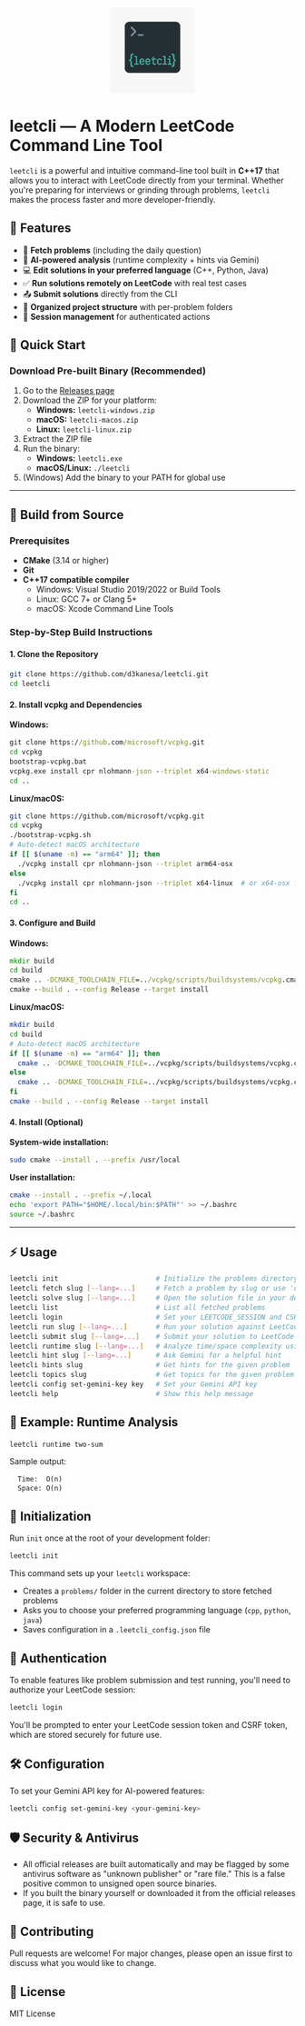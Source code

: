 <p align="center">
  <img src="logo.png" width="150" alt="leetcli logo"/>
</p>

# leetcli — A Modern LeetCode Command Line Tool

`leetcli` is a powerful and intuitive command-line tool built in **C++17** that allows you to interact with LeetCode directly from your terminal. Whether you're preparing for interviews or grinding through problems, `leetcli` makes the process faster and more developer-friendly.

## 🚀 Features

- 📝 **Fetch problems** (including the daily question)
- 🧠 **AI-powered analysis** (runtime complexity + hints via Gemini)
- 💻 **Edit solutions in your preferred language** (C++, Python, Java)
- ✅ **Run solutions remotely on LeetCode** with real test cases
- 📤 **Submit solutions** directly from the CLI
- 📂 **Organized project structure** with per-problem folders
- 🔑 **Session management** for authenticated actions

## 🏁 Quick Start

### Download Pre-built Binary (Recommended)

1. Go to the [Releases page](https://github.com/d3kanesa/leetcli/releases)
2. Download the ZIP for your platform:
   - **Windows:** `leetcli-windows.zip`
   - **macOS:** `leetcli-macos.zip`
   - **Linux:** `leetcli-linux.zip`
3. Extract the ZIP file
4. Run the binary:
   - **Windows:** `leetcli.exe`
   - **macOS/Linux:** `./leetcli`
5. (Windows) Add the binary to your PATH for global use

---

## 🔨 Build from Source

### Prerequisites

- **CMake** (3.14 or higher)
- **Git**
- **C++17 compatible compiler**
  - Windows: Visual Studio 2019/2022 or Build Tools
  - Linux: GCC 7+ or Clang 5+
  - macOS: Xcode Command Line Tools

### Step-by-Step Build Instructions

#### 1. Clone the Repository
```bash
git clone https://github.com/d3kanesa/leetcli.git
cd leetcli
```

#### 2. Install vcpkg and Dependencies

**Windows:**
```cmd
git clone https://github.com/microsoft/vcpkg.git
cd vcpkg
bootstrap-vcpkg.bat
vcpkg.exe install cpr nlohmann-json --triplet x64-windows-static
cd ..
```

**Linux/macOS:**
```bash
git clone https://github.com/microsoft/vcpkg.git
cd vcpkg
./bootstrap-vcpkg.sh
# Auto-detect macOS architecture
if [[ $(uname -m) == "arm64" ]]; then
  ./vcpkg install cpr nlohmann-json --triplet arm64-osx
else
  ./vcpkg install cpr nlohmann-json --triplet x64-linux  # or x64-osx for Intel macOS
fi
cd ..
```

#### 3. Configure and Build

**Windows:**
```cmd
mkdir build
cd build
cmake .. -DCMAKE_TOOLCHAIN_FILE=../vcpkg/scripts/buildsystems/vcpkg.cmake -DVCPKG_TARGET_TRIPLET=x64-windows-static -DCMAKE_BUILD_TYPE=Release
cmake --build . --config Release --target install
```

**Linux/macOS:**
```bash
mkdir build
cd build
# Auto-detect macOS architecture
if [[ $(uname -m) == "arm64" ]]; then
  cmake .. -DCMAKE_TOOLCHAIN_FILE=../vcpkg/scripts/buildsystems/vcpkg.cmake -DVCPKG_TARGET_TRIPLET=arm64-osx -DCMAKE_BUILD_TYPE=Release
else
  cmake .. -DCMAKE_TOOLCHAIN_FILE=../vcpkg/scripts/buildsystems/vcpkg.cmake -DVCPKG_TARGET_TRIPLET=x64-linux -DCMAKE_BUILD_TYPE=Release
fi
cmake --build . --config Release --target install
```

#### 4. Install (Optional)

**System-wide installation:**
```bash
sudo cmake --install . --prefix /usr/local
```

**User installation:**
```bash
cmake --install . --prefix ~/.local
echo 'export PATH="$HOME/.local/bin:$PATH"' >> ~/.bashrc
source ~/.bashrc
```

---

## ⚡ Usage

```bash
leetcli init                        # Initialize the problems directory
leetcli fetch slug [--lang=...]     # Fetch a problem by slug or use 'daily'
leetcli solve slug [--lang=...]     # Open the solution file in your default editor
leetcli list                        # List all fetched problems
leetcli login                       # Set your LEETCODE_SESSION and CSRF token
leetcli run slug [--lang=...]       # Run your solution against LeetCode testcases
leetcli submit slug [--lang=...]    # Submit your solution to LeetCode
leetcli runtime slug [--lang=...]   # Analyze time/space complexity using Gemini
leetcli hint slug [--lang=...]      # Ask Gemini for a helpful hint
leetcli hints slug                  # Get hints for the given problem
leetcli topics slug                 # Get topics for the given problem
leetcli config set-gemini-key key   # Set your Gemini API key
leetcli help                        # Show this help message
```

## 🧠 Example: Runtime Analysis

```bash
leetcli runtime two-sum
```

Sample output:
```
  Time:  O(n)
  Space: O(n)
```

## 🔧 Initialization

Run `init` once at the root of your development folder:
```bash
leetcli init
```

This command sets up your `leetcli` workspace:
- Creates a `problems/` folder in the current directory to store fetched problems
- Asks you to choose your preferred programming language (`cpp`, `python`, `java`)
- Saves configuration in a `.leetcli_config.json` file

## 🔑 Authentication

To enable features like problem submission and test running, you'll need to authorize your LeetCode session:

```bash
leetcli login
```

You'll be prompted to enter your LeetCode session token and CSRF token, which are stored securely for future use.

## 🛠️ Configuration

To set your Gemini API key for AI-powered features:
```bash
leetcli config set-gemini-key <your-gemini-key>
```

## 🛡️ Security & Antivirus

- All official releases are built automatically and may be flagged by some antivirus software as "unknown publisher" or "rare file." This is a false positive common to unsigned open source binaries.
- If you built the binary yourself or downloaded it from the official releases page, it is safe to use.

## 🤝 Contributing

Pull requests are welcome! For major changes, please open an issue first to discuss what you would like to change.

## 📄 License

MIT License 